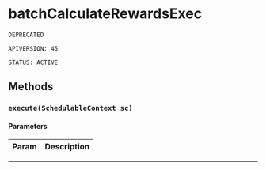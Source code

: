 # batchCalculateRewardsExec

`DEPRECATED`

`APIVERSION: 45`

`STATUS: ACTIVE`
## Methods
### `execute(SchedulableContext sc)`
#### Parameters
|Param|Description|
|---|---|

---
